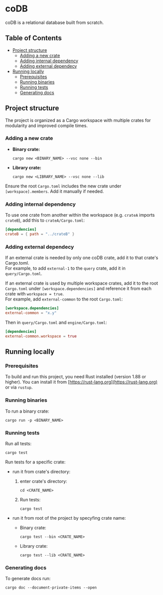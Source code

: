 # coDB

coDB is a relational database built from scratch.

## Table of Contents

- [Project structure](#project-structure)
    - [Adding a new crate](#adding-a-new-crate)
    - [Adding internal dependency](#adding-internal-dependency)
    - [Adding external dependecy](#adding-external-dependecy)
- [Running locally](#running-locally)
    - [Prerequisites](#prerequisites)
    - [Running binaries](#running-binaries)
    - [Running tests](#running-tests)
    - [Generating docs](#generating-docs)

## Project structure

The project is organized as a Cargo workspace with multiple crates for modularity and improved compile times.

### Adding a new crate

- **Binary crate:**
    ```shell
    cargo new <BINARY_NAME> --vsc none --bin
    ```
- **Library crate:**
    ```shell
    cargo new <LIBRARY_NAME> --vsc none --lib
    ```

Ensure the root `Cargo.toml` includes the new crate under `[workspace].members`. Add it manually if needed.

### Adding internal dependency

To use one crate from another within the workspace (e.g. `crateA` imports `crateB`), add this to `crateA/Cargo.toml`:

```toml
[dependencies]
crateB = { path = "../crateB" }
```

### Adding external dependecy

If an external crate is needed by only one coDB crate, add it to that crate's Cargo.toml.  
For example, to add `external-1` to the `query` crate, add it in `query/Cargo.toml`.

If an external crate is used by multiple workspace crates, add it to the root `Cargo.toml` under `[workspace.dependencies]` and reference it from each crate with `workspace = true`.  
For example, add `external-common` to the root `Cargo.toml`:

```toml
[workspace.dependencies]
external-common = "x.y"
```

Then in `query/Cargo.toml` and `engine/Cargo.toml`:

```toml
[dependencies]
external-common.workspace = true 
```

## Running locally

### Prerequisites

To build and run this project, you need Rust installed (version 1.88 or higher). You can install it from [https://rust-lang.org](https://rust-lang.org) or via `rustup`.

### Running binaries

To run a binary crate:
```shell
cargo run -p <BINARY_NAME>
```

### Running tests

Run all tests:

```shell
cargo test
```

Run tests for a specific crate:

 - run it from crate's directory:
    1. enter crate's directory:
        ```shell
        cd <CRATE_NAME>
        ```
    2. Run tests:
        ```shell
        cargo test
        ```
 
 - run it from root of the project by specyfing crate name:
    - Binary crate:
        ```shell
        cargo test --bin <CRATE_NAME>
        ```
    - Library crate:
        ```shell
        cargo test --lib <CRATE_NAME>
        ```

### Generating docs

To generate docs run:

```shell
cargo doc --document-private-items --open
```